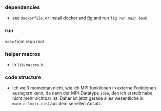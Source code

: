 ### dependencies
- see `Dockerfile`, or install docker and [fig](fig.sh/install.html) and run `fig run main bash`.

### run
`make` from repo root


### helper macros
- in `lib/macros.h`


### code structure
- ich weiß momentan nicht, wie ich MPI funktionen in externe Funktionen auslagern kann,
da dann der MPI-Datatype `idea`, den ich erstellt habe, nicht mehr sichtbar ist. Daher ist jetzt gerade alles wesentliche in `main.c`. `logic.c` ist aus dem seriellen Ansatz. 



